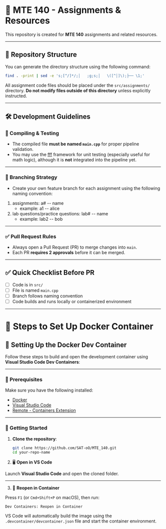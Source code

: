 # 📘 MTE 140 - Assignments & Resources

This repository is created for **MTE 140** assignments and related resources.

---

## 📂 Repository Structure

You can generate the directory structure using the following command:

```bash
find . -print | sed -e 's;[^/]*/;│   ;g;s;│   \([^│]\);├── \1;' 
```

All assignment code files should be placed under the `src/assignments/` directory. **Do not modify files outside of this directory** unless explicitly instructed.

---

## 🛠️ Development Guidelines

### 🧪 Compiling & Testing
- The compiled file **must be named `main.cpp`** for proper pipeline validation.
- You may use the [fff](https://github.com/meekrosoft/fff) framework for unit testing (especially useful for math logic), although it is **not** integrated into the pipeline yet.

---

### 🌿 Branching Strategy
- Create your own feature branch for each assignment using the following naming convention:
1. assignments: a# -- name
    - example: a1 -- alice
2. lab questions/practice questions: lab# -- name
    - example: lab2 -- bob

---

### ✅ Pull Request Rules
- Always open a Pull Request (PR) to merge changes into `main`.
- Each PR **requires 2 approvals** before it can be merged.

---

## ✅ Quick Checklist Before PR

- [ ] Code is in `src/`
- [ ] File is named `main.cpp`
- [ ] Branch follows naming convention
- [ ] Code builds and runs locally or containerized environment 

--- 

# 🚀 Steps to Set Up Docker Container

## 🐳 Setting Up the Docker Dev Container

Follow these steps to build and open the development container using **Visual Studio Code Dev Containers**:

---

### 🔧 Prerequisites

Make sure you have the following installed:

- [Docker](https://www.docker.com/)
- [Visual Studio Code](https://code.visualstudio.com/)
- [Remote - Containers Extension](https://marketplace.visualstudio.com/items?itemName=ms-vscode-remote.remote-containers)

---

### 🚀 Getting Started

1. **Clone the repository**:

   ```bash
   git clone https://github.com/SAT-oO/MTE_140.git
   cd your-repo-name
   ``` 

2. 🖥️ **Open in VS Code**

Launch **Visual Studio Code** and open the cloned folder.

---

3.  🔄 **Reopen in Container**

Press `F1` (or `Cmd+Shift+P` on macOS), then run:

    Dev Containers: Reopen in Container


VS Code will automatically build the image using the `.devcontainer/devcontainer.json` file and start the container environment.


